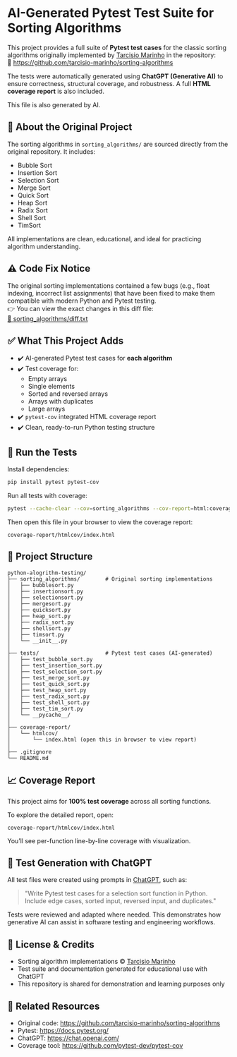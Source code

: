 # AI-Generated Pytest Test Suite for Sorting Algorithms

This project provides a full suite of **Pytest test cases** for the classic sorting algorithms originally implemented by [Tarcisio Marinho](https://github.com/tarcisio-marinho) in the repository:  
🔗 https://github.com/tarcisio-marinho/sorting-algorithms

The tests were automatically generated using **ChatGPT (Generative AI)** to ensure correctness, structural coverage, and robustness. A full **HTML coverage report** is also included.

This file is also generated by AI.

## 📌 About the Original Project

The sorting algorithms in `sorting_algorithms/` are sourced directly from the original repository. It includes:

- Bubble Sort  
- Insertion Sort  
- Selection Sort  
- Merge Sort  
- Quick Sort  
- Heap Sort  
- Radix Sort  
- Shell Sort  
- TimSort

All implementations are clean, educational, and ideal for practicing algorithm understanding.

## ⚠️ Code Fix Notice

The original sorting implementations contained a few bugs (e.g., float indexing, incorrect list assignments) that have been fixed to make them compatible with modern Python and Pytest testing.  
👉 You can view the exact changes in this diff file:  
[📄 sorting_algorithms/diff.txt](https://github.com/maxzhangg/ai-generated-pytest-for-sorting/blob/master/sorting_algorithms/diff.txt)


## ✅ What This Project Adds

- ✔️ AI-generated Pytest test cases for **each algorithm**
- ✔️ Test coverage for:
  - Empty arrays
  - Single elements
  - Sorted and reversed arrays
  - Arrays with duplicates
  - Large arrays
- ✔️ `pytest-cov` integrated HTML coverage report
- ✔️ Clean, ready-to-run Python testing structure

## 🧪 Run the Tests

Install dependencies:

```bash
pip install pytest pytest-cov
```

Run all tests with coverage:

```bash
pytest --cache-clear --cov=sorting_algorithms --cov-report=html:coverage-report/htmlcov
```

Then open this file in your browser to view the coverage report:

```
coverage-report/htmlcov/index.html
```

## 📁 Project Structure

```
python-alogrithm-testing/
├── sorting_algorithms/        # Original sorting implementations
│   ├── bubblesort.py
│   ├── insertionsort.py
│   ├── selectionsort.py
│   ├── mergesort.py
│   ├── quicksort.py
│   ├── heap_sort.py
│   ├── radix_sort.py
│   ├── shellsort.py
│   ├── timsort.py
│   └── __init__.py
│
├── tests/                     # Pytest test cases (AI-generated)
│   ├── test_bubble_sort.py
│   ├── test_insertion_sort.py
│   ├── test_selection_sort.py
│   ├── test_merge_sort.py
│   ├── test_quick_sort.py
│   ├── test_heap_sort.py
│   ├── test_radix_sort.py
│   ├── test_shell_sort.py
│   ├── test_tim_sort.py
│   └── __pycache__/
│
├── coverage-report/
│   └── htmlcov/
│       └── index.html (open this in browser to view report)
│
├── .gitignore
└── README.md
```

## 📈 Coverage Report

This project aims for **100% test coverage** across all sorting functions.

To explore the detailed report, open:
```
coverage-report/htmlcov/index.html
```

You’ll see per-function line-by-line coverage with visualization.

## 🤖 Test Generation with ChatGPT

All test files were created using prompts in [ChatGPT](https://chat.openai.com/), such as:

> "Write Pytest test cases for a selection sort function in Python. Include edge cases, sorted input, reversed input, and duplicates."

Tests were reviewed and adapted where needed. This demonstrates how generative AI can assist in software testing and engineering workflows.

## 📝 License & Credits

- Sorting algorithm implementations © [Tarcisio Marinho](https://github.com/tarcisio-marinho)
- Test suite and documentation generated for educational use with ChatGPT
- This repository is shared for demonstration and learning purposes only

## 🔗 Related Resources

- Original code: https://github.com/tarcisio-marinho/sorting-algorithms  
- Pytest: https://docs.pytest.org/  
- ChatGPT: https://chat.openai.com/  
- Coverage tool: https://github.com/pytest-dev/pytest-cov
